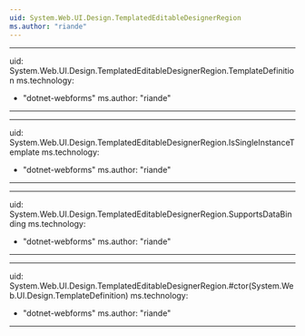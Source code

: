 ```yaml
---
uid: System.Web.UI.Design.TemplatedEditableDesignerRegion
ms.author: "riande"
---
```


---
uid: System.Web.UI.Design.TemplatedEditableDesignerRegion.TemplateDefinition
ms.technology: 
  - "dotnet-webforms"
ms.author: "riande"
---

---
uid: System.Web.UI.Design.TemplatedEditableDesignerRegion.IsSingleInstanceTemplate
ms.technology: 
  - "dotnet-webforms"
ms.author: "riande"
---

---
uid: System.Web.UI.Design.TemplatedEditableDesignerRegion.SupportsDataBinding
ms.technology: 
  - "dotnet-webforms"
ms.author: "riande"
---

---
uid: System.Web.UI.Design.TemplatedEditableDesignerRegion.#ctor(System.Web.UI.Design.TemplateDefinition)
ms.technology: 
  - "dotnet-webforms"
ms.author: "riande"
---
